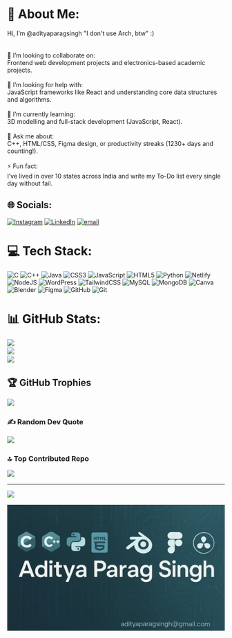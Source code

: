 # 💫 About Me:
Hi, I’m @adityaparagsingh "I don't use Arch, btw" :)<br><br><br>👯 I’m looking to collaborate on:<br>Frontend web development projects and electronics-based academic projects.<br><br>🤝 I’m looking for help with:<br>JavaScript frameworks like React and understanding core data structures and algorithms.<br><br>🌱 I’m currently learning:<br>3D modelling and full-stack development (JavaScript, React).<br><br>💬 Ask me about:<br>C++, HTML/CSS, Figma design, or productivity streaks (1230+ days and counting!).<br><br>⚡ Fun fact:<br>I’ve lived in over 10 states across India and write my To-Do list every single day without fail.


## 🌐 Socials:
[![Instagram](https://img.shields.io/badge/Instagram-%23E4405F.svg?logo=Instagram&logoColor=white)](https://instagram.com/adityaparagsingh) [![LinkedIn](https://img.shields.io/badge/LinkedIn-%230077B5.svg?logo=linkedin&logoColor=white)](https://linkedin.com/in/aditya-parag-singh-68576b31a) [![email](https://img.shields.io/badge/Email-D14836?logo=gmail&logoColor=white)](mailto:adityaparagsingh@gmail.com) 

# 💻 Tech Stack:
![C](https://img.shields.io/badge/c-%2300599C.svg?style=plastic&logo=c&logoColor=white) ![C++](https://img.shields.io/badge/c++-%2300599C.svg?style=plastic&logo=c%2B%2B&logoColor=white) ![Java](https://img.shields.io/badge/java-%23ED8B00.svg?style=plastic&logo=openjdk&logoColor=white) ![CSS3](https://img.shields.io/badge/css3-%231572B6.svg?style=plastic&logo=css3&logoColor=white) ![JavaScript](https://img.shields.io/badge/javascript-%23323330.svg?style=plastic&logo=javascript&logoColor=%23F7DF1E) ![HTML5](https://img.shields.io/badge/html5-%23E34F26.svg?style=plastic&logo=html5&logoColor=white) ![Python](https://img.shields.io/badge/python-3670A0?style=plastic&logo=python&logoColor=ffdd54) ![Netlify](https://img.shields.io/badge/netlify-%23000000.svg?style=plastic&logo=netlify&logoColor=#00C7B7) ![NodeJS](https://img.shields.io/badge/node.js-6DA55F?style=plastic&logo=node.js&logoColor=white) ![WordPress](https://img.shields.io/badge/WordPress-%23117AC9.svg?style=plastic&logo=WordPress&logoColor=white) ![TailwindCSS](https://img.shields.io/badge/tailwindcss-%2338B2AC.svg?style=plastic&logo=tailwind-css&logoColor=white) ![MySQL](https://img.shields.io/badge/mysql-4479A1.svg?style=plastic&logo=mysql&logoColor=white) ![MongoDB](https://img.shields.io/badge/MongoDB-%234ea94b.svg?style=plastic&logo=mongodb&logoColor=white) ![Canva](https://img.shields.io/badge/Canva-%2300C4CC.svg?style=plastic&logo=Canva&logoColor=white) ![Blender](https://img.shields.io/badge/blender-%23F5792A.svg?style=plastic&logo=blender&logoColor=white) ![Figma](https://img.shields.io/badge/figma-%23F24E1E.svg?style=plastic&logo=figma&logoColor=white) ![GitHub](https://img.shields.io/badge/github-%23121011.svg?style=plastic&logo=github&logoColor=white) ![Git](https://img.shields.io/badge/git-%23F05033.svg?style=plastic&logo=git&logoColor=white)
# 📊 GitHub Stats:
![](https://github-readme-stats.vercel.app/api?username=adityaparagsingh&theme=blue-green&hide_border=false&include_all_commits=true&count_private=true)<br/>
![](https://nirzak-streak-stats.vercel.app/?user=adityaparagsingh&theme=blue-green&hide_border=false)<br/>
![](https://github-readme-stats.vercel.app/api/top-langs/?username=adityaparagsingh&theme=blue-green&hide_border=false&include_all_commits=true&count_private=true&layout=compact)

## 🏆 GitHub Trophies
![](https://github-profile-trophy.vercel.app/?username=adityaparagsingh&theme=radical&no-frame=false&no-bg=false&margin-w=4)

### ✍️ Random Dev Quote
![](https://quotes-github-readme.vercel.app/api?type=vetical&theme=tokyonight)

### 🔝 Top Contributed Repo
![](https://github-contributor-stats.vercel.app/api?username=adityaparagsingh&limit=5&theme=blue-green&combine_all_yearly_contributions=true)

---
[![](https://visitcount.itsvg.in/api?id=adityaparagsingh&icon=0&color=0)](https://visitcount.itsvg.in)

![Banner](./github_banner.png)
<!-- Created by Aditya -->
